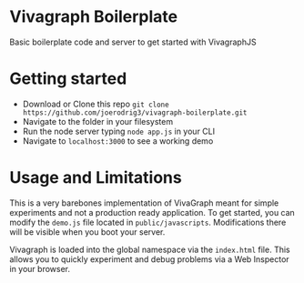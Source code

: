 # Vivagraph Boilerplate

Basic boilerplate code and server to get started with VivagraphJS

# Getting started
- Download or Clone this repo `git clone https://github.com/joerodrig3/vivagraph-boilerplate.git`
- Navigate to the folder in your filesystem
- Run the node server typing `node app.js` in your CLI
- Navigate to `localhost:3000` to see a working demo

# Usage and Limitations
This is a very barebones implementation of VivaGraph meant for simple experiments and
not a production ready application.
To get started, you can modify the `demo.js` file located in `public/javascripts`.
Modifications there will be visible when you boot your server.

Vivagraph is loaded into the global namespace via the `index.html` file.  This
allows you to quickly experiment and debug problems via a Web Inspector in your
browser.

